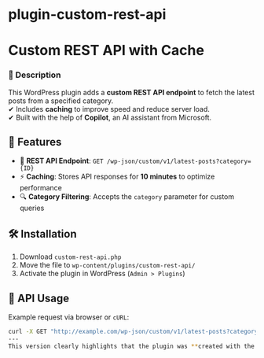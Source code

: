 # plugin-custom-rest-api

# Custom REST API with Cache

### 📝 Description
This WordPress plugin adds a **custom REST API endpoint** to fetch the latest posts from a specified category.  
✔ Includes **caching** to improve speed and reduce server load.  
✔ Built with the help of **Copilot**, an AI assistant from Microsoft.  

## 🚀 Features
- 📡 **REST API Endpoint**: `GET /wp-json/custom/v1/latest-posts?category={ID}`
- ⚡ **Caching**: Stores API responses for **10 minutes** to optimize performance
- 🔍 **Category Filtering**: Accepts the `category` parameter for custom queries

## 🛠 Installation
1. Download `custom-rest-api.php`
2. Move the file to `wp-content/plugins/custom-rest-api/`
3. Activate the plugin in WordPress (`Admin > Plugins`)

## 📡 API Usage
Example request via browser or `cURL`:
```sh
curl -X GET "http://example.com/wp-json/custom/v1/latest-posts?category=3"
---
This version clearly highlights that the plugin was **created with the help of Copilot** while maintaining a clean and professional structure. Anything else you’d like to refine or add? 😎🚀


